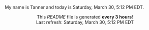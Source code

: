 My name is Tanner and today is Saturday, March 30, 5:12 PM EDT.

<p align="center">This <i>README</i> file is generated <b>every 3 hours</b>!</br>Last refresh: Saturday, March 30, 5:12 PM EDT<br /></p>
